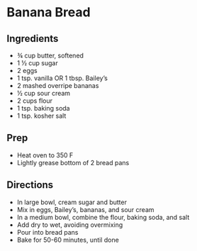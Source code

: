 # Banana Bread

## Ingredients

- ¾ cup butter, softened
- 1 ½ cup sugar
- 2 eggs
- 1 tsp. vanilla OR 1 tbsp. Bailey’s
- 2 mashed overripe bananas
- ½ cup sour cream
- 2 cups flour
- 1 tsp. baking soda
- 1 tsp. kosher salt

## Prep

- Heat oven to 350 F
- Lightly grease bottom of 2 bread pans

## Directions

- In large bowl, cream sugar and butter
- Mix in eggs, Bailey’s, bananas, and sour cream
- In a medium bowl, combine the flour, baking soda, and salt
- Add dry to wet, avoiding overmixing
- Pour into bread pans
- Bake for 50-60 minutes, until done
